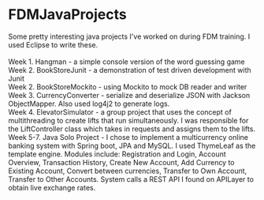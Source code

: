 # FDMJavaProjects
Some pretty interesting java projects I've worked on during FDM training. I used Eclipse to write these. <br/>
<br/>
Week 1. Hangman - a simple console version of the word guessing game <br/>
Week 2. BookStoreJunit - a demonstration of test driven development with Junit <br/>
Week 2. BookStoreMockito - using Mockito to mock DB reader and writer <br/>
Week 3. CurrencyConverter - serialize and deserialize JSON with Jackson ObjectMapper. Also used log4j2 to generate logs. <br/>
Week 4. ElevatorSimulator - a group project that uses the concept of multithreading to create lifts that run simultaneously. I was responsible for the LiftController class which takes in requests and assigns them to the lifts. <br/>
Week 5-7. Java Solo Project - I chose to implement a multicurrency online banking system with Spring boot, JPA and MySQL. I used ThymeLeaf as the template engine. Modules include: Registration and Login, Account Overview, Transaction History, Create New Account, Add Currency to Existing Account, Convert between currencies, Transfer to Own Account, Transfer to Other Accounts. System calls a REST API I found on APILayer to obtain live exchange rates.
